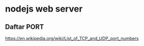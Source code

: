 # nodejs web server

## Daftar PORT

https://en.wikipedia.org/wiki/List_of_TCP_and_UDP_port_numbers
